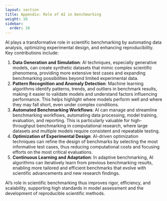 ```yaml
---
layout: section
title: Appendix: Role of AI in benchmarking
weight: 10
sidebar:
  order: 10
---
```



AI plays a transformative role in scientific benchmarking by automating data analysis, optimizing experimental design, and enhancing reproducibility. Key contributions include:

1. **Data Generation and Simulation**: AI techniques, especially generative models, can create synthetic datasets that mimic complex scientific phenomena, providing more extensive test cases and expanding benchmarking possibilities beyond limited experimental data.  
2. **Pattern Recognition and Anomaly Detection**: Machine learning algorithms identify patterns, trends, and outliers in benchmark results, making it easier to validate models and understand factors influencing performance. This helps highlight where models perform well and where they may fall short, even under complex conditions.  
3. **Automated Benchmarking Workflows**: AI can manage and streamline benchmarking workflows, automating data processing, model training, evaluation, and reporting. This is particularly valuable for high-throughput benchmarking in computational research, where large datasets and multiple models require consistent and repeatable testing.  
4. **Optimization of Experimental Design**: AI-driven optimization techniques can refine the design of benchmarks by selecting the most informative test cases, thus reducing computational costs and focusing efforts on the most critical evaluations.  
5. **Continuous Learning and Adaptation**: In adaptive benchmarking, AI algorithms can iteratively learn from previous benchmarking results, enabling more tailored and efficient benchmarks that evolve with scientific advancements and new research findings.

AI’s role in scientific benchmarking thus improves rigor, efficiency, and scalability, supporting high standards in model assessment and the development of reproducible scientific methods.
